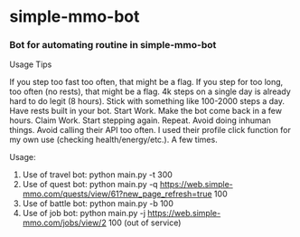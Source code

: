 # simple-mmo-bot
<h3>Bot for automating routine in simple-mmo-bot</h3>

Usage Tips

If you step too fast too often, that might be a flag. If you step for too long, too often (no rests), that might be a flag.
4k steps on a single day is already hard to do legit (8 hours). Stick with something like 100-2000 steps a day.
Have rests built in your bot. Start Work. Make the bot come back in a few hours. Claim Work. Start stepping again. Repeat.
Avoid doing inhuman things. Avoid calling their API too often.
I used their profile click function for my own use (checking health/energy/etc.). A few times.



Usage:
1) Use of travel bot: python main.py -t 300
2) Use of quest bot: python main.py -q https://web.simple-mmo.com/quests/view/61?new_page_refresh=true 100
3) Use of battle bot: python main.py -b 100
4) Use of job bot: python main.py -j https://web.simple-mmo.com/jobs/view/2 100 (out of service)
